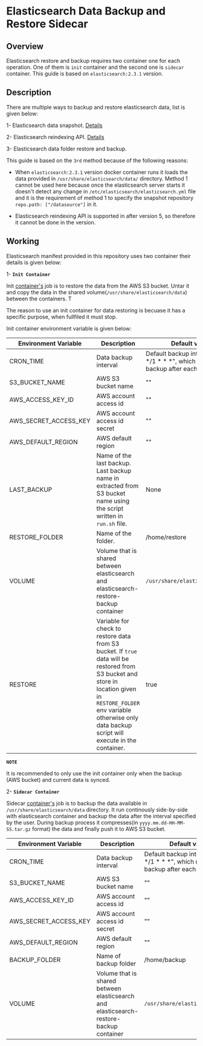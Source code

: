 # Elasticsearch Data Backup and Restore Sidecar

## Overview

Elasticsearch restore and backup requires two container one for each operation. One of them is `init` container and the second one is `sidecar` container. This guide is based on `elasticsearch:2.3.1` version.

## Description

There are multiple ways to backup and restore elasticsearch data, list is given below:

1- Elasticsearch data snapshot. [Details](https://z0z0.me/how-to-create-snapshot-and-restore-snapshot-with-elasticsearch/)

2- Elasticsearch reindexing API. [Details](https://www.elastic.co/guide/en/elasticsearch/reference/current/docs-reindex.html)

3- Elasticsearch data folder restore and backup.

This guide is based on the `3rd` method because of the following reasons:

* When `elasticsearch:2.3.1` version docker container runs it loads the data provided in `/usr/share/elasticsearch/data/` directory. Method 1 cannot be used here because once the elasticsearch server starts it doesn't detect any change in `/etc/elasticsearch/elasticsearch.yml` file and it is the requirement of method 1 to specify the snapshot repository `repo.path: ["/datasource"]` in it.

* Elasticsearch reindexing API is supported in after version 5, so therefore it cannot be done in the version.


## Working

Elasticsearch manifest provided in this repository uses two container their details is given below:

1- **`Init Container`**

Init [container's](https://hub.docker.com/r/stakater/elasticsearch-restore) job is to restore the data from the AWS S3 bucket. Untar it and copy the data in the shared volume(`/usr/share/elasticsearch/data`) between the containers. T

The reason to use an init container for data restoring is becuase it has a specific purpose, when fullfiled it must stop.

Init container environment variable is given below:

| Environment Variable | Description | Default value |
|---|---|---|
| CRON_TIME | Data backup interval | Default backup interval is "00 */1 * * *", which means take backup after each hour. |
| S3_BUCKET_NAME | AWS S3 bucket name | "" |
| AWS_ACCESS_KEY_ID | AWS account access id | "" |
| AWS_SECRET_ACCESS_KEY | AWS account access id secret | "" |
| AWS_DEFAULT_REGION | AWS default region | "" |
| LAST_BACKUP | Name of the last backup. Last backup name in extracted from S3 bucket name using the script written in `run.sh` file. | None |
| RESTORE_FOLDER | Name of the folder. | /home/restore |
| VOLUME | Volume that is shared between elasticsearch and elasticsearch-restore-backup container | `/usr/share/elasticsearch/data` |
| RESTORE | Variable for check to restore data from S3 bucket. If `true` data will be restored from S3 bucket and store in location given in `RESTORE_FOLDER` env variable otherwise only data backup script will execute in the container. | true |

**`NOTE`**

It is recommended to only use the init container only when the backup (AWS bucket) and current data is synced. 

2- **`Sidecar Container`**

Sidecar [container's](https://hub.docker.com/r/stakater/elasticsearch-backup) job is to backup the data available in `/usr/share/elasticsearch/data` directory. It run continously side-by-side with elasticsearch container and backup the data after the interval specified by the user. During backup process it compresses(in `yyyy.mm.dd-HH-MM-SS.tar.gz` format) the data and finally push it to AWS S3 bucket.


| Environment Variable | Description | Default value |
|---|---|---|
| CRON_TIME | Data backup interval | Default backup interval is "00 */1 * * *", which means take backup after each hour. |
| S3_BUCKET_NAME | AWS S3 bucket name | "" |
| AWS_ACCESS_KEY_ID | AWS account access id | "" |
| AWS_SECRET_ACCESS_KEY | AWS account access id secret | "" |
| AWS_DEFAULT_REGION | AWS default region | "" |
| BACKUP_FOLDER | Name of backup folder | /home/backup |
| VOLUME | Volume that is shared between elasticsearch and elasticsearch-restore-backup container | `/usr/share/elasticsearch/data` |
